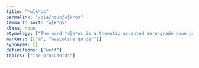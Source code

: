 ```yaml
---
title: "*wĺ̥kʷos"
permalink: "/pie/noun/wĺ̥kʷos"
lemma_to_sort: "wĺ̥kʷos"
klass: noun
etymology: ["The word *wĺ̥kʷos is a thematic accented zero-grade noun perhaps derived from the adjective *wl̥kʷós (“dangerous”); compare Hittite 𒉿𒀠𒆪𒉿𒀸 (walkuwa-, “something negative”), Old Irish olc (“evil”), Sanskrit अवृक (avṛká, “safe”, literally “not wild”), वृकतात् (vṛká-tāt, “savagery”). Stress shift onto the zero-grade is consistent with nominalized adjectives: compare Sanskrit कृष्ण (kṛ́ṣṇa, “black antelope”) from कृष्ण (kṛṣṇá, “black”). Alternatively, the word may be a derivative of the verbal root *welh₂- (“to tear up”). In either case, the word's formation closely resembles that of *h₂ŕ̥tḱos (“bear”), another thematic accented zero-grade noun whose referent is an animal subject to cultural taboos.", "The Latin and Greek reflexes are unexpected (vs. expected Lat *volquus, Gk *álpos, according to the regular progression PIE *l̥ > Lat ol, Gk al). The Latin reflex is a borrowing from Osco-Umbrian (where PIE */kʷ/ regularly gave /p/), and both the Italic and Greek reflexes underwent metathesis, possibly as a taboo deformation meant to offset the fear usually associated with the animal. A deformation would explain the metathesis of */w/ and */l/, which also occurred in Greek (*wĺ̥kʷos → *lúkʷos → λύκος (lúkos)), and also explains the presence of delabialized /k/ per the boukólos rule (regardless of whether it is Proto-Indo-European already or only Proto-Greek). In both cases, the expected forms are so close to the word for “fox” – compare Latin volpēs, Ancient Greek ἀλωπός (alōpós), ἀλώπηξ (alṓpēx) – that avoiding conflation of the two words “wolf” and “fox” may have motivated either alteration or borrowing.", "The Germanic reflex, with /f/ < */p/ < */kʷ/, underwent an unusual sound change, but the velar was retained in at least one form, i. e. Old Norse ylgr (“she-wolf”) (vs. Old English wylf, Middle High German wülpe < *wulbi) < *wulgʷī́ < *wl̥kʷíh₂s, which indicates neither taboo deformation nor derivation from some other root took place.", "Armenian and Celtic have replaced the word with Proto-Indo-European *waylos (“howler”) due to taboo; compare Old Armenian գայլ (gayl), Middle Irish fáel. (In Celtic, *kū (“hound, dog”) is also used to designate the wolf.)"]
markers: [["m", "masculine gender"]]
synonyms: []
definitions: ["wolf"]
topics: ["ine-pro:Canids"]
---
```

